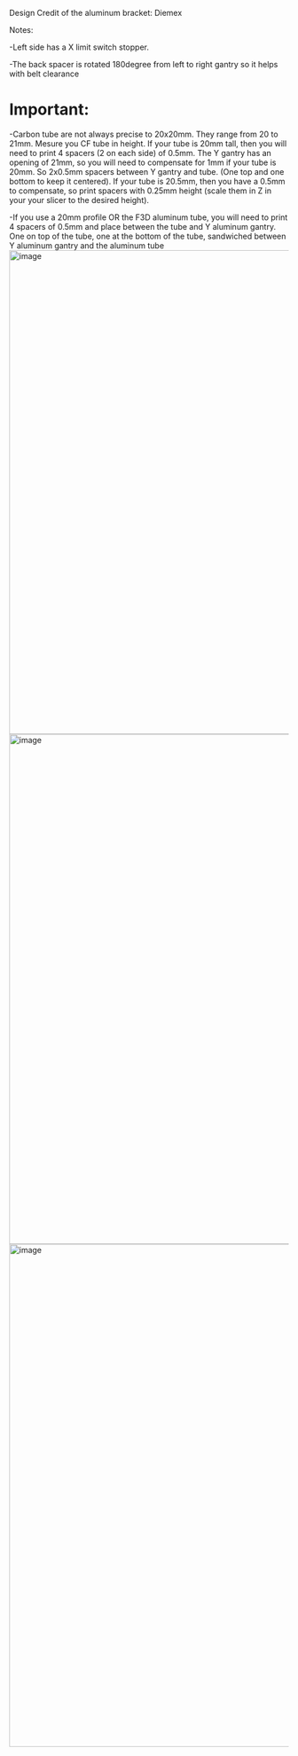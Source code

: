 Design Credit of the aluminum bracket: Diemex 

Notes:
  
  -Left side has a X limit switch stopper.
  
  -The back spacer is rotated 180degree from left to right gantry so it helps with belt clearance
  
  # Important:
  -Carbon tube are not always precise to 20x20mm. They range from 20 to 21mm. Mesure you CF tube in height. If your tube is 20mm tall, then you will need to print 4 spacers (2 on each side) of 0.5mm. The Y gantry has an opening of 21mm, so you will need to compensate for 1mm if your tube is 20mm. So 2x0.5mm spacers between Y gantry and tube. (One top and one bottom to keep it centered). If your tube is 20.5mm, then you have a 0.5mm to compensate, so print spacers with 0.25mm height (scale them in Z in your your slicer to the desired height).
  
  -If you use a 20mm profile OR the F3D aluminum tube, you will need to print 4 spacers of 0.5mm and place between the tube and Y aluminum gantry. One on top of the tube, one at the bottom of the tube, sandwiched between Y aluminum gantry and the aluminum tube
<img width="873" alt="image" src="https://user-images.githubusercontent.com/37383368/228104446-21692849-d0ca-49aa-b5bc-4b46790f63cc.png">
<img width="920" alt="image" src="https://user-images.githubusercontent.com/37383368/228104819-75f88354-3e44-4334-ab64-75ebfe97eece.png">
<img width="907" alt="image" src="https://user-images.githubusercontent.com/37383368/228104773-cdfed96d-fb9a-4ab8-9065-75d4787f8bfc.png">




